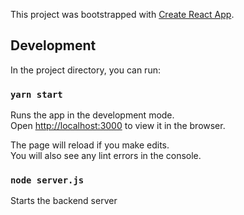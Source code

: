 This project was bootstrapped with [Create React App](https://github.com/facebook/create-react-app).

## Development

In the project directory, you can run:

### `yarn start`

Runs the app in the development mode.<br>
Open [http://localhost:3000](http://localhost:3000) to view it in the browser.

The page will reload if you make edits.<br>
You will also see any lint errors in the console.

### `node server.js`

Starts the backend server


